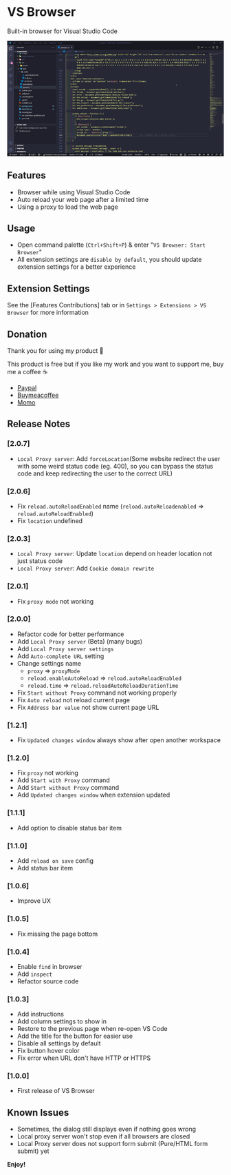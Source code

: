 # VS Browser

Built-in browser for Visual Studio Code

![Start extension](https://github.com/Phu1237/vscode-vs-browser/raw/master/images/start-extension.gif)

## Features

- Browser while using Visual Studio Code
- Auto reload your web page after a limited time
- Using a proxy to load the web page

## Usage

- Open command palette (`Ctrl+Shift+P`) & enter "`VS Browser: Start Browser`"
- All extension settings are `disable by default`, you should update extension settings for a better experience

## Extension Settings

See the [Features Contributions] tab or in `Settings > Extensions > VS Browser` for more information

## Donation

Thank you for using my product 🎉

This product is free but if you like my work and you want to support me, buy me a coffee ☕

- [Paypal](https://www.paypal.me/Phu1237)
- [Buymeacoffee](https://www.buymeacoffee.com/Phu1237)
- [Momo](https://me.momo.vn/Phu1237)

## Release Notes

### [2.0.7]

- `Local Proxy server`: Add `forceLocation`(Some website redirect the user with some weird status code (eg. 400), so you can bypass the status code and keep redirecting the user to the correct URL)

### [2.0.6]

- Fix `reload.autoReloadEnabled` name (`reload.autoReloadenabled` => `reload.autoReloadEnabled`)
- Fix `location` undefined

### [2.0.3]

- `Local Proxy server`: Update `location` depend on header location not just status code
- `Local Proxy server`: Add `Cookie domain rewrite`

### [2.0.1]

- Fix `proxy mode` not working

### [2.0.0]

- Refactor code for better performance
- Add `Local Proxy server` (Beta) (many bugs)
- Add `Local Proxy server settings`
- Add `Auto-complete URL` setting
- Change settings name
  - `proxy` => `proxyMode`
  - `reload.enableAutoReload` => `reload.autoReloadEnabled`
  - `reload.time` => `reload.reloadAutoReloadDurationTime`
- Fix `Start without Proxy` command not working properly
- Fix `Auto reload` not reload current page
- Fix `Address bar value` not show current page URL

### [1.2.1]

- Fix `Updated changes window` always show after open another workspace

### [1.2.0]

- Fix `proxy` not working
- Add `Start with Proxy` command
- Add `Start without Proxy` command
- Add `Updated changes window` when extension updated

### [1.1.1]

- Add option to disable status bar item

### [1.1.0]

- Add `reload on save` config
- Add status bar item

### [1.0.6]

- Improve UX

### [1.0.5]

- Fix missing the page bottom

### [1.0.4]

- Enable `find` in browser
- Add `inspect`
- Refactor source code

### [1.0.3]

- Add instructions
- Add column settings to show in
- Restore to the previous page when re-open VS Code
- Add the title for the button for easier use
- Disable all settings by default
- Fix button hover color
- Fix error when URL don't have HTTP or HTTPS

### [1.0.0]

- First release of VS Browser

## Known Issues

- Sometimes, the dialog still displays even if nothing goes wrong
- Local proxy server won't stop even if all browsers are closed
- Local Proxy server</b> does not support form submit (Pure/HTML form submit) yet

**Enjoy!**
